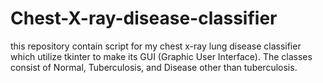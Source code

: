 # Chest-X-ray-disease-classifier
this repository contain script for my chest x-ray lung disease classifier which utilize tkinter to make its GUI (Graphic User Interface). The classes consist of Normal,  Tuberculosis, and Disease other than tuberculosis.
